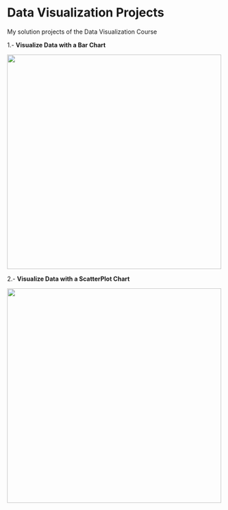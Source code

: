 # Data Visualization Projects
My solution projects of the Data Visualization Course

1.- **Visualize Data with a Bar Chart**

<a href="https://codepen.io/jmaperez/full/ZEyzNLE"><img src="https://user-images.githubusercontent.com/87162909/130395551-d2ba429b-f5f6-432a-ae58-ad6406d15835.png" width="500"></a>

2.- **Visualize Data with a ScatterPlot Chart**

<a href="https://codepen.io/jmaperez/full/GREgqMz"><img src="https://user-images.githubusercontent.com/87162909/130724392-5eb9169f-ce69-42d0-b464-dfc78c8f31d2.png" width="500"></a>

